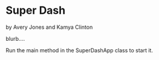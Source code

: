 
 # Super Dash 

 by Avery Jones and Kamya Clinton

 blurb.... 

 Run the main method in the SuperDashApp class to start it. 
